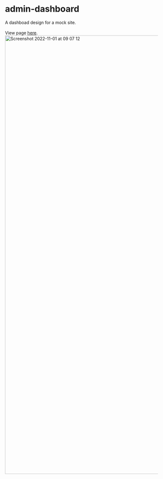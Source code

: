 # admin-dashboard
A dashboad design for a mock site.<br>
<br>
View page [here](https://worthyag.github.io/admin-dashboard/). 
<img width="1440" alt="Screenshot 2022-11-01 at 09 07 12" src="https://user-images.githubusercontent.com/89931577/199199233-66cb5c62-9b40-4ce6-a14d-66be9bb130e2.png">
